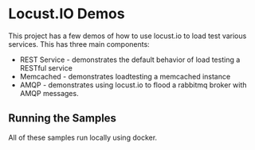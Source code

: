 # Locust.IO Demos
This project has a few demos of how to use locust.io to load test
various services. This has three main components:

* REST Service - demonstrates the default behavior of load testing a
  RESTful service
* Memcached - demonstrates loadtesting a memcached instance
* AMQP - demonstrates using locust.io to flood a rabbitmq broker with
  AMQP messages.


## Running the Samples
All of these samples run locally using docker.
